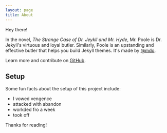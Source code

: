 ```yaml
---
layout: page
title: About
---
```


<p class="message">
  Hey there!
</p>

In the novel, *The Strange Case of Dr. Jeykll and Mr. Hyde*, Mr. Poole is Dr. Jekyll's virtuous and loyal butler. Similarly, Poole is an upstanding and effective butler that helps you build Jekyll themes. It's made by [@mdo](https://twitter.com/mdo).

Learn more and contribute on [GitHub](https://github.com/poole).

## Setup

Some fun facts about the setup of this project include:

* I vowed vengence 
* attacked with abandon
* workded fro a week
*  took off


Thanks for reading!
